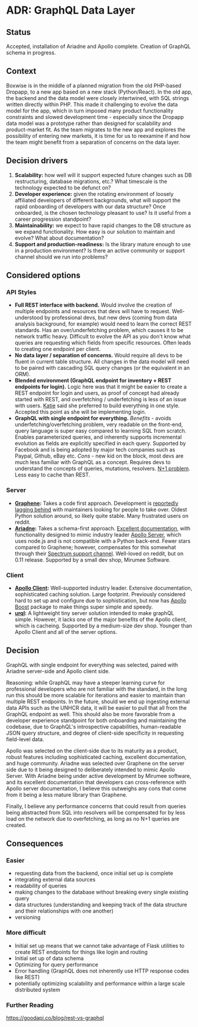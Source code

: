 # ADR: GraphQL Data Layer

## Status

Accepted, installation of Ariadne and Apollo complete. Creation of GraphQL schema in progress.

## Context

Boxwise is in the middle of a planned migration from the old PHP-based Dropapp, to a new app based on a new stack (Python/React). In the old app, the backend and the data model were closely intertwined, with SQL strings written directly within PHP. This made it challenging to evolve the data model for the app, which in turn imposed many product functionality constraints and slowed development time - especially since the Dropapp data model was a prototype rather than designed for scalability and product-market fit. As the team migrates to the new app and explores the possibility of entering new markets, it is time for us to reexamine if and how the team might benefit from a separation of concerns on the data layer. 

## Decision drivers

1. **Scalability:** how well will it support expected future changes such as DB restructuring, database migrations, etc.? What timescale is the technology expected to be defunct on? 
2. **Developer experience:** given the rotating environment of loosely affiliated developers of different backgrounds, what will support the rapid onboarding of developers with our data structure? Once onboarded, is the chosen technology pleasant to use? Is it useful from a career progression standpoint? 
3. **Maintainability:** we expect to have rapid changes to the DB structure as we expand functionality. How easy is our solution to maintain and evolve? What about documentation?
4. **Support and production-readiness:** Is the library mature enough to use in a production environment? Is there an active community or support channel should we run into problems?

## Considered options

### API Styles

- **Full REST interface with backend.** Would involve the creation of multiple endpoints and resources that devs will have to request. Well-understood by professional devs, but new devs (coming from data analysis background, for example) would need to learn the correct REST standards. Has an over/underfetching problem, which causes it to be network traffic heavy. Difficult to evolve the API as you don't know what queries are requesting which fields from specific resources. Often leads to creating one endpoint per client.
- **No data layer / separation of concerns.** Would require all devs to be fluent in current table structure. All changes in the data model will need to be paired with cascading SQL query changes (or the equivalent in an ORM). 
- **Blended environment (GraphQL endpoint for inventory + REST endpoints for login).** Logic here was that it might be easier to create a REST endpoint for login and users, as proof of concept had already started with REST, and overfetching / underfetching is less of an issue with users. [Katie](https://github.com/orgs/boxwise/people/mcgnly) said she preferred to build everything in one style. Accepted this point as she will be implementing login. 
- **GraphQL with single endpoint for everything.** *Benefits* - avoids underfetching/overfetching problem, very readable on the front-end, query language is super easy compared to learning SQL from scratch. Enables parameterized queries, and inherently supports incremental evolution as fields are explicitly specified in each query. Supported by Facebook and is being adopted by major tech companies such as Paypal, Github, eBay etc. *Cons* - new kid on the block, most devs are much less familiar with GraphQL as a concept. Requires devs to understand the concepts of queries, mutations, resolvers. [N+1 problem](https://engineering.shopify.com/blogs/engineering/solving-the-n-1-problem-for-graphql-through-batching#:~:text=The%20n%2B1%20problem%20means,the%20address%20for%20N%20authors). Less easy to cache than REST.

### Server

- **[Graphene](https://github.com/graphql-python/graphene):** Takes a code first approach. Development is [reportedly lagging behind](https://www.reddit.com/r/django/comments/egkpd5/graphenedjango_vs_ariadne/) with maintainers looking for people to take over. Oldest Python solution around, so likely quite stable. Many frustrated users on reddit.
- **[Ariadne](https://github.com/mirumee/ariadne):** Takes a schema-first approach. [Excellent documentation](https://ariadnegraphql.org/docs/intro), with functionality designed to mimic industry leader [Apollo Server](https://www.apollographql.com/docs/apollo-server/), which uses node.js and is not compatible with a Python back-end. Fewer stars compared to Graphene; however, compensates for this somewhat through their [Spectrum support channel](https://spectrum.chat/ariadne?tab=posts). Well-loved on reddit, but on 0.11 release. Supported by a small dev shop, Mirumee Software.

### Client
- **[Apollo Client](https://www.apollographql.com/docs/react/):** Well-supported industry leader. Extensive documentation, sophisticated caching solution. Large footprint. Previously considered hard to set up and configure due to sophistication, but now has [Apollo Boost](https://www.npmjs.com/package/apollo-boost) package to make things super simple and speedy.
- **[urql](https://github.com/FormidableLabs/urql):** A lightweight tiny server solution intended to make graphQL simple. However, it lacks one of the major benefits of the Apollo client, which is cacheing. Supported by a medium-size dev shop. Younger than Apollo Client and all of the server options.


## Decision
GraphQL with single endpoint for everything was selected, paired with Ariadne server-side and Apollo client side. 

Reasoning: while GraphQL may have a steeper learning curve for professional developers who are not familiar with the standard, in the long run this should be more scalable for iterations and easier to maintain than  multiple REST endpoints. In the future, should we end up ingesting external data APIs such as the UNHCR data, it will be easier to pull that all from the GraphQL endpoint as well. This should also be more favorable from a developer experience standpoint for both onboarding and maintaining the codebase, due to GraphQL's introspective capabilities, human-readable JSON query structure, and degree of client-side specificity in requesting field-level data. 

Apollo was selected on the client-side due to its maturity as a product, robust features including sophisticated caching, excellent documentation, and huge community. Ariadne was selected over Graphene on the server side due to it being designed to deliberately intended to mimic Apollo Server. With Ariadne being under active development by Mirumee software, and its excellent documentation that developers can cross-reference with Apollo server documentation, I believe this outweighs any cons that come from it being a less mature library than Graphene.

Finally, I believe any performance concerns that could result from queries being abstracted from SQL into resolvers will be compensated for by less load on the network due to overfetching, as long as no N+1 queries are created. 

## Consequences

### Easier
- requesting data from the backend, once initial set up is complete
- integrating external data sources
- readability of queries
- making changes to the database without breaking every single existing query
- data structures (understanding and keeping track of the data structure and their relationships with one another)
- versioning


### More difficult
- Initial set up means that we cannot take advantage of Flask utilities to create REST endpoints for things like login and routing
- Initial set up of data schema
- Optimizing for query performance
- Error handling (GraphQL does not inherently use HTTP response codes like REST)
- potentially optimizing scalability and performance within a large scale distributed system

### Further Reading
https://goodapi.co/blog/rest-vs-graphql

